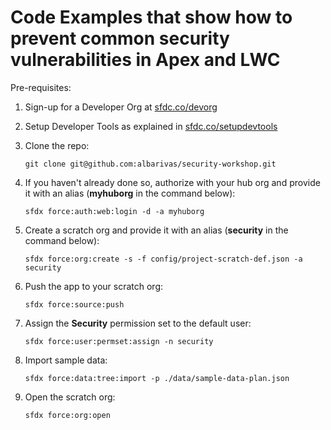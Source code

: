 # Code Examples that show how to prevent common security vulnerabilities in Apex and LWC

Pre-requisites:

1. Sign-up for a Developer Org at [sfdc.co/devorg](sfdc.co/devorg)

1. Setup Developer Tools as explained in [sfdc.co/setupdevtools](sfdc.co/setupdevtools)

1. Clone the repo:

   ```
   git clone git@github.com:albarivas/security-workshop.git
   ```

1. If you haven't already done so, authorize with your hub org and provide it with an alias (**myhuborg** in the command below):

   ```
   sfdx force:auth:web:login -d -a myhuborg
   ```

1. Create a scratch org and provide it with an alias (**security** in the command below):

   ```
   sfdx force:org:create -s -f config/project-scratch-def.json -a security
   ```

1. Push the app to your scratch org:

   ```
   sfdx force:source:push
   ```

1. Assign the **Security** permission set to the default user:

   ```
   sfdx force:user:permset:assign -n security
   ```

1. Import sample data:

   ```
   sfdx force:data:tree:import -p ./data/sample-data-plan.json
   ```

1. Open the scratch org:

   ```
   sfdx force:org:open
   ```
